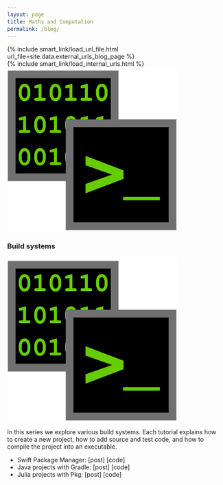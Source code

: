 ```yaml
---
layout: page
title: Maths and Computation
permalink: /blog/
---
```


<div>
{% include smart_link/load_url_file.html url_file=site.data.external_urls_blog_page %}
</div>

<div>
{% include smart_link/load_internal_urls.html %}
</div>

<div class="series-container series-section" id="buildsystems">
    <div class="series-top-layer">
        <div class="series-picture">
            <img src="/assets/images/blog_icons/icon_build_series_bin.png" alt="Build systems">
        </div>
        <div class="series-explanation">
            <h3>Build systems</h3>
            <div class="series-picture-mobile">
                <img src="/assets/images/blog_icons/icon_build_series_bin.png" alt="Build systems">
            </div>
            <p>In this series we explore various build systems. Each tutorial explains how to create a new project, how to add source and test code, and how to compile the project into an executable.</p>
            <ul>
                <li>Swift Package Manager:
                    <smart-link linkType="int" linkId="swift_package_manager">[post]</smart-link>
                    <smart-link linkType="ext" linkId="buildsystems_swift_code">[code]</smart-link></li>
                <li>Java projects with Gradle: 
                    <smart-link linkType="int" linkId="gradle">[post]</smart-link>
                    <smart-link linkType="ext" linkId="buildsystems_gradle_code">[code]</smart-link></li>
                <li>Julia projects with Pkg: 
                    <smart-link linkType="int" linkId="julia_pkg">[post]</smart-link>
                    <smart-link linkType="ext" linkId="buildsystems_julia_code">[code]</smart-link></li>
            </ul>
        </div>
    </div>
    <!-- <div class="series-post-list">

    </div> -->
</div>

<div class="series-container series-section" id="linear_algebra_swift">
    <div class="series-top-layer">
        <div class="series-picture">
            <img src="/assets/images/blog_icons/icon_linalg_swift.png" alt="Linear algebra in Swift">
        </div>
        <div class="series-explanation">
            <h3>Linear algebra using Swift</h3>
            <div class="series-picture-mobile">
                <img src="/assets/images/blog_icons/icon_linalg_swift.png" alt="Linear algebra in Swift">
            </div>
            <p>We cover multiple topics in linear algebra. In each tutorial we first explore the theory behind a technique, and afterwards we implement it using the Swift programming language.</p>
            <ul>
                <li>Matrix class:
                    <smart-link linkType="int" linkId="linalg_matrix_class">[post]</smart-link>
                    <smart-link linkType="ext" linkId="linalg_swift_matrix_code">[code]</smart-link></li>
                <li>Cramer's rule:
                    <smart-link linkType="int" linkId="cramers_rule">[post]</smart-link>
                    <smart-link linkType="ext" linkId="linalg_swift_cramer_code">[code]</smart-link></li>
            </ul>
        </div>
    </div>
</div>

<div class="series-container series-section" id="cordic">
    <div class="series-top-layer">
        <div class="series-picture">
            <img src="/assets/images/blog_icons/icon_cordic.png" alt="CORDIC">
        </div>
        <div class="series-explanation">
            <h3>CORDIC</h3>
            <div class="series-picture-mobile">
                <img src="/assets/images/blog_icons/icon_cordic.png" alt="CORDIC">
            </div>
            <p>The articles below cover various aspects of the CORDIC algorithm. We cover both the theory and the practical implementation of the algorithm. Due to the strong link with trigonometry, we also provide visualisations.</p>
            <ul>
                <li>Sine and Cosine using CORDIC: 
                    <smart-link linkType="int" linkId="cordic_trig_theory">[post]</smart-link></li>
                <li>Implementing CORDIC in Python: 
                    <smart-link linkType="int" linkId="cordic_trig_python">[post]</smart-link>
                    <smart-link linkType="ext" linkId="cordic_trig_python_code">[code]</smart-link></li>
                <li>Visualising CORDIC in Python: 
                    <smart-link linkType="int" linkId="cordic_trig_viz_python">[post]</smart-link>
                    <smart-link linkType="ext" linkId="cordic_trig_viz_code">[code]</smart-link></li>
            </ul>
        </div>
    </div>
</div>

<div class="series-container series-section" id="ode_numeric">
    <div class="series-top-layer">
        <div class="series-picture">
            <img src="/assets/images/blog_icons/num_ode_icon_vector_field.png" alt="ode_numeric">
        </div>
        <div class="series-explanation">
            <h3>Numerical methods for ODEs</h3>
            <div class="series-picture-mobile">
                <img src="/assets/images/blog_icons/num_ode_icon_vector_field.png" alt="ode_numeric">
            </div>
            <p>We explore different methods to numerically solve ordinary differential equations, covering both theory and implementations.</p>
            <ul>
                <li>Intro + Forward Euler's method: 
                    <smart-link linkType="int" linkId="forward_euler">[post]</smart-link>
                    <smart-link linkType="ext" linkId="num_ode_code">[code]</smart-link></li>
                <li>Backward Euler's method: 
                    <smart-link linkType="int" linkId="backward_euler">[post]</smart-link>
                    <smart-link linkType="ext" linkId="num_ode_code">[code]</smart-link></li>
                <li>An interface for ODE solvers: 
                    <smart-link linkType="int" linkId="solver_interface">[post]</smart-link>
                    <smart-link linkType="ext" linkId="num_ode_code">[code]</smart-link></li>
            </ul>
        </div>
    </div>
</div>

<div class="highlight-box-white">
    <h2>Changelog</h2>
    <ul>
        <li>2024-06-09: Added blogpost about the Swift package manager.</li>
        <li>2024-07-05: Added blogpost on coding matrices in Swift.</li>
        <li>2024-07-29: Added blogpost on Cramer's rule.</li>
        <li>2024-09-02: Added blogpost on CORDIC.</li>
        <li>2024-10-01: Added blogpost on Gradle.</li>
        <li>2024-11-27: Added blogpost on creating Julia projects.</li>
        <li>2025-03-01: Added blogpost on the forward Euler method.</li>
        <li>2025-07-08: Added blogpost on the backward Euler method.</li>
        <li>2025-07-19: Added blogpost on a user-friendly interface for ODE solvers.</li>
    </ul>
</div>
